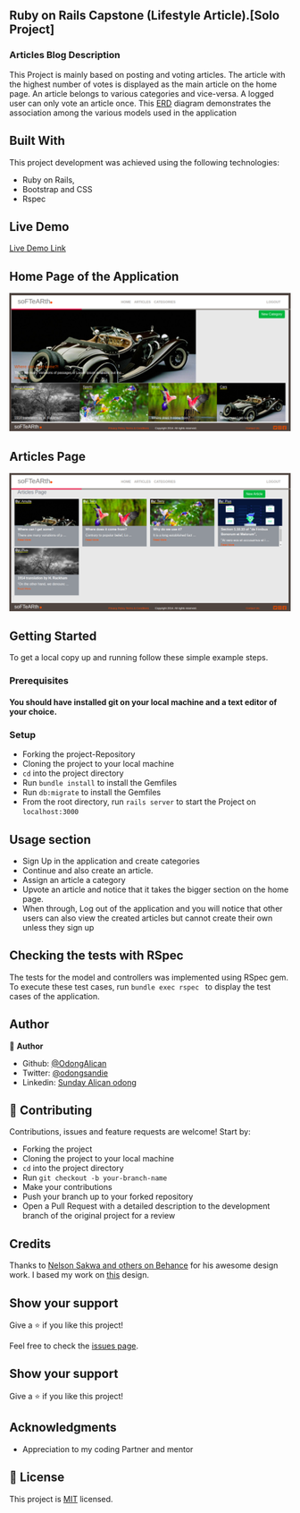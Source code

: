 ## Ruby on Rails Capstone (Lifestyle Article).[Solo Project]

### Articles Blog Description
This Project is mainly based on posting and voting articles. The article with the highest number of votes is displayed as the main article on the home page. An article belongs to various categories and vice-versa. A logged user can only vote an article once. This [ERD](https://app.lucidchart.com/documents/edit/b0da518b-23c4-459e-9306-2d5ee71471bf/0_0?beaconFlowId=1BFEDD3F9F8A9DD6#?folder_id=home&browser=icon) diagram demonstrates the association among the various models used in the application

## Built With
This project development was achieved using the following technologies:

- Ruby on Rails,
- Bootstrap and CSS
- Rspec

## Live Demo

[Live Demo Link](https://powerful-island-34947.herokuapp.com/categories)

## Home Page of the Application
![screenshot](docs/Home_page.png)

## Articles Page
![screenshot](docs/articles.png)

## Getting Started

To get a local copy up and running follow these simple example steps.

### Prerequisites

#### You should have installed git on your local machine and a text editor of your choice.
### Setup

- Forking the project-Repository
- Cloning the project to your local machine
- `cd` into the project directory
- Run `bundle install` to install the Gemfiles
- Run `db:migrate` to install the Gemfiles
- From the root directory, run `rails server` to start the Project on `localhost:3000`

## Usage section

- Sign Up in the application and create categories
- Continue and also create an article.
- Assign an article a category
- Upvote an article and notice that it takes the bigger section on the home page.
- When through, Log out of the application and you will notice that other users can also view the     created articles but cannot create their own unless they sign up 

## Checking the tests with RSpec
The tests for the model and controllers was implemented using RSpec gem. To execute these test cases, run `bundle exec rspec ` to display the test cases of the application. 

## Author

👤 **Author**

- Github: [@OdongAlican](https://github.com/OdongAlican)
- Twitter: [@odongsandie](https://twitter.com/odongsandie)
- Linkedin: [Sunday Alican odong](https://www.linkedin.com/in/sunday-alican-odong-b99226b7)


## 🤝 Contributing

Contributions, issues and feature requests are welcome! Start by:

- Forking the project
- Cloning the project to your local machine
- `cd` into the project directory
- Run `git checkout -b your-branch-name`
- Make your contributions
- Push your branch up to your forked repository
- Open a Pull Request with a detailed description to the development branch of the original project for a review

## Credits

Thanks to [Nelson Sakwa and others on Behance](https://www.behance.net/sakwadesignstudio) for his awesome design work. I based my work on  [this](https://www.behance.net/gallery/14554909/liFEsTlye-Mobile-version) design.

## Show your support

Give a ⭐️ if you like this project!

Feel free to check the [issues page](issues/).

## Show your support

Give a ⭐️ if you like this project!

## Acknowledgments

- Appreciation to my coding Partner and mentor

## 📝 License

This project is [MIT](lic.url) licensed.
